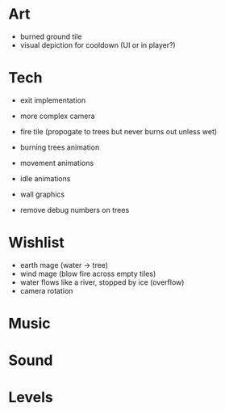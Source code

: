 # Art
- burned ground tile
- visual depiction for cooldown (UI or in player?)

# Tech
- exit implementation
- more complex camera
- fire tile (propogate to trees but never burns out unless wet)

- burning trees animation
- movement animations
- idle animations
- wall graphics

- remove debug numbers on trees

# Wishlist
- earth mage (water -> tree)
- wind mage (blow fire across empty tiles)
- water flows like a river, stopped by ice (overflow)
- camera rotation

# Music

# Sound

# Levels
